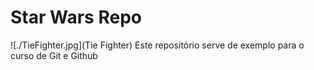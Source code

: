 # Star Wars Repo

![./TieFighter.jpg](Tie Fighter)
Este repositório serve de exemplo para o curso de Git e Github